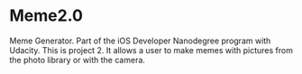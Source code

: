 # Meme2.0
Meme Generator.
Part of the iOS Developer Nanodegree program with Udacity.  This is project 2.
It allows a user to make memes with pictures from the photo library or with the camera.
